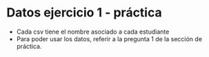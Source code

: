 # Datos ejercicio 1 - práctica

- Cada csv tiene el nombre asociado a cada estudiante
- Para poder usar los datos, referir a la pregunta 1 de la sección de práctica.